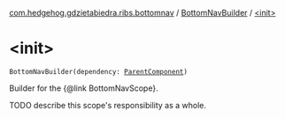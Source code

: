 [com.hedgehog.gdzietabiedra.ribs.bottomnav](../index.md) / [BottomNavBuilder](index.md) / [&lt;init&gt;](./-init-.md)

# &lt;init&gt;

`BottomNavBuilder(dependency: `[`ParentComponent`](-parent-component/index.md)`)`

Builder for the {@link BottomNavScope}.

TODO describe this scope's responsibility as a whole.

